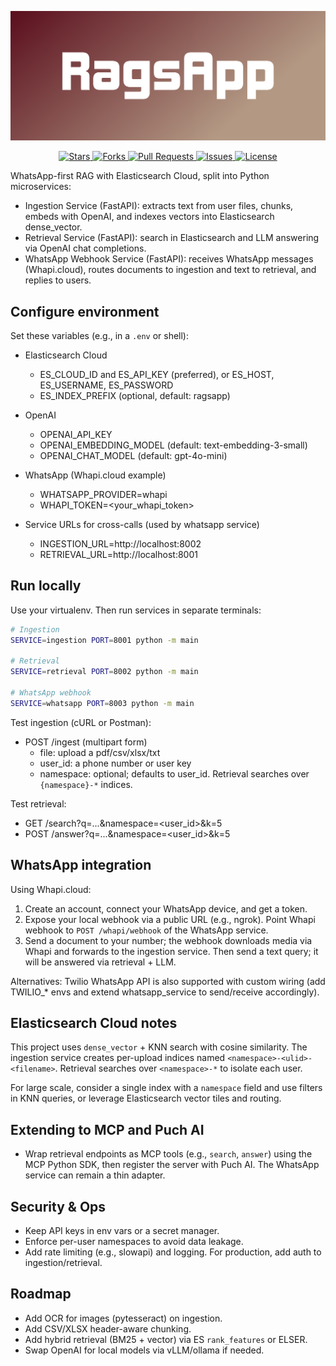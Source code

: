 <p align="center">
	<img src="RagsApp-logo/cover.png" alt="RagsApp Logo" width="800"/>
</p>

<p align="center">
  <a href="https://github.com/negativenagesh/RagsApp/stargazers">
    <img src="https://img.shields.io/github/stars/negativenagesh/RagsApp?style=flat&logo=github" alt="Stars">
  </a>
  <a href="https://github.com/negativenagesh/RagsApp/network/members">
    <img src="https://img.shields.io/github/forks/negativenagesh/RagsApp?style=flat&logo=github" alt="Forks">
  </a>
  <a href="https://github.com/negativenagesh/RagsApp/pulls">
    <img src="https://img.shields.io/github/issues-pr/negativenagesh/RagsApp?style=flat&logo=github" alt="Pull Requests">
  </a>
  <a href="https://github.com/negativenagesh/RagsApp/issues">
    <img src="https://img.shields.io/github/issues/negativenagesh/RagsApp?style=flat&logo=github" alt="Issues">
  </a>
  <a href="https://github.com/negativenagesh/RagsApp/blob/main/LICENSE">
    <img src="https://img.shields.io/github/license/negativenagesh/RagsApp?style=flat&logo=github" alt="License">
  </a>
</p>


WhatsApp-first RAG with Elasticsearch Cloud, split into Python microservices:

- Ingestion Service (FastAPI): extracts text from user files, chunks, embeds with OpenAI, and indexes vectors into Elasticsearch dense_vector.
- Retrieval Service (FastAPI): search in Elasticsearch and LLM answering via OpenAI chat completions.
- WhatsApp Webhook Service (FastAPI): receives WhatsApp messages (Whapi.cloud), routes documents to ingestion and text to retrieval, and replies to users.

## Configure environment

Set these variables (e.g., in a `.env` or shell):

- Elasticsearch Cloud
	- ES_CLOUD_ID and ES_API_KEY (preferred), or ES_HOST, ES_USERNAME, ES_PASSWORD
	- ES_INDEX_PREFIX (optional, default: ragsapp)

- OpenAI
	- OPENAI_API_KEY
	- OPENAI_EMBEDDING_MODEL (default: text-embedding-3-small)
	- OPENAI_CHAT_MODEL (default: gpt-4o-mini)

- WhatsApp (Whapi.cloud example)
	- WHATSAPP_PROVIDER=whapi
	- WHAPI_TOKEN=<your_whapi_token>

- Service URLs for cross-calls (used by whatsapp service)
	- INGESTION_URL=http://localhost:8002
	- RETRIEVAL_URL=http://localhost:8001

## Run locally

Use your virtualenv. Then run services in separate terminals:

```sh
# Ingestion
SERVICE=ingestion PORT=8001 python -m main

# Retrieval
SERVICE=retrieval PORT=8002 python -m main

# WhatsApp webhook
SERVICE=whatsapp PORT=8003 python -m main
```

Test ingestion (cURL or Postman):

- POST /ingest (multipart form)
	- file: upload a pdf/csv/xlsx/txt
	- user_id: a phone number or user key
	- namespace: optional; defaults to user_id. Retrieval searches over `{namespace}-*` indices.

Test retrieval:

- GET /search?q=...&namespace=<user_id>&k=5
- POST /answer?q=...&namespace=<user_id>&k=5

## WhatsApp integration

Using Whapi.cloud:
1) Create an account, connect your WhatsApp device, and get a token.
2) Expose your local webhook via a public URL (e.g., ngrok). Point Whapi webhook to `POST /whapi/webhook` of the WhatsApp service.
3) Send a document to your number; the webhook downloads media via Whapi and forwards to the ingestion service. Then send a text query; it will be answered via retrieval + LLM.

Alternatives: Twilio WhatsApp API is also supported with custom wiring (add TWILIO_* envs and extend whatsapp_service to send/receive accordingly).

## Elasticsearch Cloud notes

This project uses `dense_vector` + KNN search with cosine similarity. The ingestion service creates per-upload indices named `<namespace>-<ulid>-<filename>`. Retrieval searches over `<namespace>-*` to isolate each user.

For large scale, consider a single index with a `namespace` field and use filters in KNN queries, or leverage Elasticsearch vector tiles and routing.

## Extending to MCP and Puch AI

- Wrap retrieval endpoints as MCP tools (e.g., `search`, `answer`) using the MCP Python SDK, then register the server with Puch AI. The WhatsApp service can remain a thin adapter.

## Security & Ops

- Keep API keys in env vars or a secret manager.
- Enforce per-user namespaces to avoid data leakage.
- Add rate limiting (e.g., slowapi) and logging. For production, add auth to ingestion/retrieval.

## Roadmap

- Add OCR for images (pytesseract) on ingestion.
- Add CSV/XLSX header-aware chunking.
- Add hybrid retrieval (BM25 + vector) via ES `rank_features` or ELSER.
- Swap OpenAI for local models via vLLM/ollama if needed.
